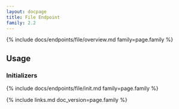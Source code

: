 ```yaml
---
layout: docpage
title: File Endpoint
family: 2.2
---
```


{% include docs/endpoints/file/overview.md family=page.family %}


## Usage

### Initializers

{% include docs/endpoints/file/init.md family=page.family %}


{% include links.md doc_version=page.family %}
